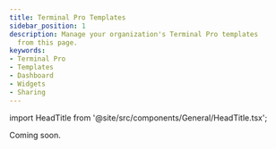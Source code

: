 ```yaml
---
title: Terminal Pro Templates
sidebar_position: 1
description: Manage your organization's Terminal Pro templates
  from this page.
keywords:
- Terminal Pro
- Templates
- Dashboard
- Widgets
- Sharing
---
```


import HeadTitle from '@site/src/components/General/HeadTitle.tsx';

<HeadTitle title="Terminal Pro Templates | OpenBB Terminal Pro Docs" />

Coming soon.
